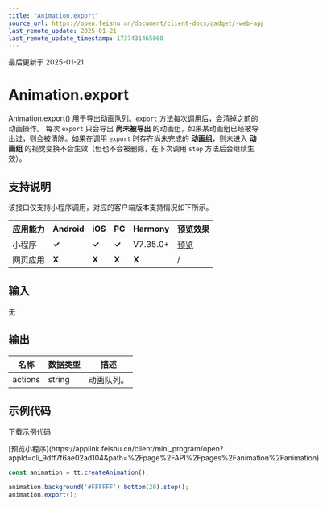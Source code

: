 ```yaml
---
title: "Animation.export"
source_url: https://open.feishu.cn/document/client-docs/gadget/-web-app-api/interface/animation/animation/animation_export
last_remote_update: 2025-01-21
last_remote_update_timestamp: 1737431465000
---
```

最后更新于 2025-01-21

# Animation.export

Animation.export() 用于导出动画队列。`export` 方法每次调用后，会清掉之前的动画操作。
每次 `export` 只会导出 **尚未被导出** 的动画组，如果某动画组已经被导出过，则会被清除。如果在调用 `export` 时存在尚未完成的 **动画组**，则未进入 **动画组** 的视觉变换不会生效（但也不会被删除，在下次调用 `step` 方法后会继续生效）。

## 支持说明

该接口仅支持小程序调用，对应的客户端版本支持情况如下所示。

应用能力 | Android | iOS | PC | Harmony | 预览效果
--- | --- | --- | --- | --- | ---
小程序 | **✓** | **✓** | **✓** | V7.35.0+ | [预览](https://applink.feishu.cn/client/mini_program/open?appId=cli_9dff7f6ae02ad104&path=%2Fpage%2FAPI%2Fpages%2Fanimation%2Fanimation)
网页应用 | **X** | **X** | **X** | **X** | /

## 输入
无

## 输出

名称 | 数据类型 | 描述
--- | --- | ---
actions | string | 动画队列。

## 示例代码

<md-download-code href="https://open.feishu.cn/document/uYjL24iN/uYDM04iNwQjL2ADN" mobileDisplay="none">下载示例代码</md-download-code>

<div style="display: flex">
          [预览小程序](https://applink.feishu.cn/client/mini_program/open?appId=cli_9dff7f6ae02ad104&path=%2Fpage%2FAPI%2Fpages%2Fanimation%2Fanimation)

</div> 

```js
const animation = tt.createAnimation();

animation.background('#FFFFFF').bottom(20).step();
animation.export();
```
